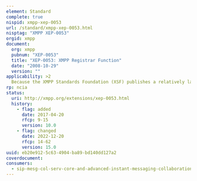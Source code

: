```yaml
---
element: Standard
complete: true
nispid: xmpp-xep-0053
url: /standard/xmpp-xep-0053.html
nisptag: "XMPP XEP-0053"
orgid: xmpp
document:
  org: xmpp
  pubnum: "XEP-0053"
  title: "XEP-0053: XMPP Registrar Function"
  date: "2008-10-29"
  version: ""
applicability: >2
  Because the XMPP Standards Foundation (XSF) publishes a relatively large number of protocol specifications (see XMPP Extension Protocols (XEP-0001)), it is important to keep track of the namespaces defined by those specifications as well as the parameters used in the context of the relevant protocols. (Examples of such parameters include the features and options used in Feature Negotiation (XEP-0020) and the identities and features used in Service Discovery (XEP-0030).) In particular, the common use of protocols published by the XSF requires that namespaces and particular parameter values be assigned uniquely. It is the role of the XMPP Registrar to make those unique assignments and to maintain registries of the currently assigned values. The XMPP Registrar shall also function as a single point of contact between the XMPP Standards Foundation and the Internet Assigned Numbers Authority (IANA).
rp: ncia
status:
  uri: http://xmpp.org/extensions/xep-0053.html
  history: 
    - flag: added
      date: 2017-04-20
      rfcp: 9-15
      version: 10.0
    - flag: changed
      date: 2022-12-20
      rfcp: 14-62
      version: 15.0
uuid: eb20e912-5c63-4904-ba89-bd140dd127a2
coverdocument:
consumers:
  - sip-mesg-col-serv-core-and-advanced-instant-messaging-collaboration
---
```

